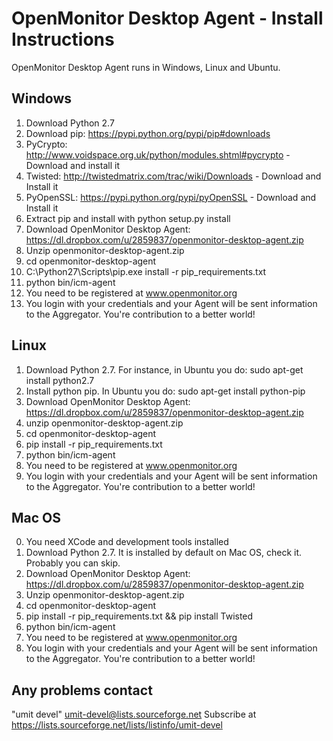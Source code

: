 OpenMonitor Desktop Agent - Install Instructions
============================================================

OpenMonitor Desktop Agent runs in Windows, Linux and Ubuntu.


Windows
----------------------------------------------------------

1. Download Python 2.7
2. Download pip: https://pypi.python.org/pypi/pip#downloads
3. PyCrypto: http://www.voidspace.org.uk/python/modules.shtml#pycrypto - Download and install it
4. Twisted: http://twistedmatrix.com/trac/wiki/Downloads - Download and Install it
5. PyOpenSSL: https://pypi.python.org/pypi/pyOpenSSL - Download and Install it
6. Extract pip and install with python setup.py install
7. Download OpenMonitor Desktop Agent: https://dl.dropbox.com/u/2859837/openmonitor-desktop-agent.zip
8. Unzip openmonitor-desktop-agent.zip
9. cd openmonitor-desktop-agent
10. C:\Python27\Scripts\pip.exe install -r pip_requirements.txt
11. python bin/icm-agent
12. You need to be registered at www.openmonitor.org
13. You login with your credentials and your Agent will be sent information to the Aggregator. You're contribution to a better world!




Linux
---------------------------------------------------------

1. Download Python 2.7. For instance, in Ubuntu you do: sudo apt-get install python2.7
2. Install python pip. In Ubuntu you do: sudo apt-get install python-pip
3. Download OpenMonitor Desktop Agent: https://dl.dropbox.com/u/2859837/openmonitor-desktop-agent.zip 
4. unzip openmonitor-desktop-agent.zip
5. cd openmonitor-desktop-agent
6. pip install -r pip_requirements.txt
7. python bin/icm-agent
8. You need to be registered at www.openmonitor.org
9. You login with your credentials and your Agent will be sent information to the Aggregator. You're contribution to a better world!

Mac OS
----------------------------------------------------------
0. You need XCode and development tools installed
1. Download Python 2.7. It is installed by default on Mac OS, check it. Probably you can skip.
2. Download OpenMonitor Desktop Agent: https://dl.dropbox.com/u/2859837/openmonitor-desktop-agent.zip
3. Unzip openmonitor-desktop-agent.zip
4. cd openmonitor-desktop-agent
4. pip install -r pip_requirements.txt && pip install Twisted
6. python bin/icm-agent
7. You need to be registered at www.openmonitor.org
8. You login with your credentials and your Agent will be sent information to the Aggregator. You're contribution to a better world!



Any problems contact
---------------------------------- 

"umit devel" <umit-devel@lists.sourceforge.net>
Subscribe at https://lists.sourceforge.net/lists/listinfo/umit-devel



